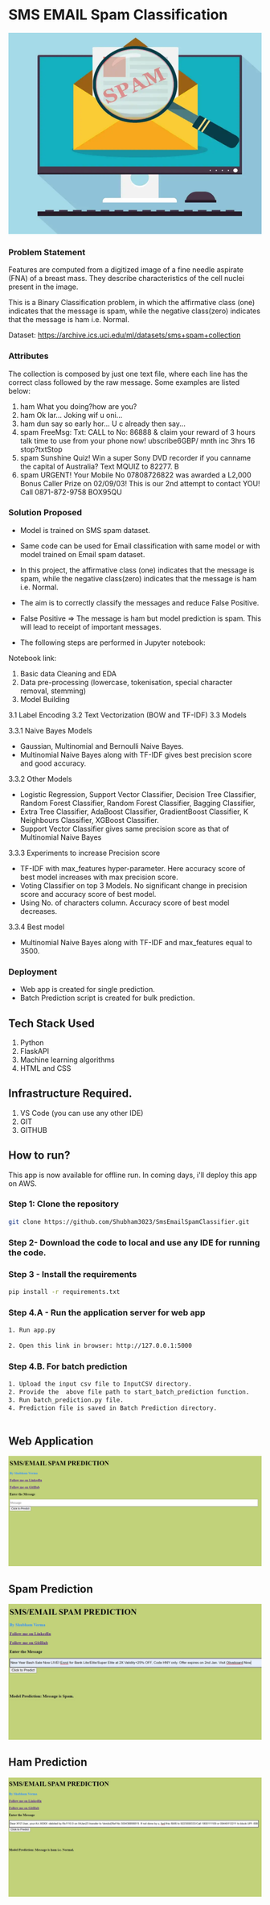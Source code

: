 # SMS EMAIL Spam Classification
<div>
<img src="https://github.com/Shubham3023/SmsEmailSpamClassifier/blob/main/Notebook/image.jpg" width="700" height="400" alt="SMS Spam Classification"/>
</div>


### Problem Statement
Features are computed from a digitized image of a fine needle aspirate (FNA) of a breast mass. They describe characteristics of the cell nuclei present in the image.

This is a Binary Classification problem, in which the affirmative class (one) indicates that the message is spam, while the negative class(zero)
indicates that the message is ham i.e. Normal.

Dataset: https://archive.ics.uci.edu/ml/datasets/sms+spam+collection

### Attributes
The collection is composed by just one text file, where each line has the correct class followed by the raw message. Some examples are listed below:
1. ham What you doing?how are you?
2. ham Ok lar... Joking wif u oni...
3. ham dun say so early hor... U c already then say...
4. spam FreeMsg: Txt: CALL to No: 86888 & claim your reward of 3 hours talk time to use from your phone now! ubscribe6GBP/ mnth inc 3hrs 16 stop?txtStop
5. spam Sunshine Quiz! Win a super Sony DVD recorder if you canname the capital of Australia? Text MQUIZ to 82277. B
6. spam URGENT! Your Mobile No 07808726822 was awarded a L2,000 Bonus Caller Prize on 02/09/03! This is our 2nd attempt to contact YOU! Call 0871-872-9758 BOX95QU

### Solution Proposed 
- Model is trained on SMS spam dataset.
- Same code can be used for Email classification with same model or with model trained on Email spam dataset.
- In this project, the affirmative class (one) indicates that the message is spam, while the negative class(zero)
indicates that the message is ham i.e. Normal.

- The aim is to correctly classify the messages and reduce False Positive.
- False Positive => The message is ham but model prediction is spam. This will lead to receipt of important messages.

- The following steps are performed in Jupyter notebook:

Notebook link: 

1. Basic data Cleaning and EDA
2. Data pre-processing (lowercase, tokenisation, special character removal, stemming)
3. Model Building

3.1 Label Encoding
3.2 Text Vectorization (BOW and TF-IDF)
3.3 Models

3.3.1 Naive Bayes Models 

- Gaussian, Multinomial and Bernoulli Naive Bayes.
- Multinomial Naive Bayes along with TF-IDF gives best precision score and good accuracy.

3.3.2 Other Models

- Logistic Regression, Support Vector Classifier, Decision Tree Classifier, Random Forest Classifier, Random Forest Classifier, Bagging Classifier, 
- Extra Tree Classifier, AdaBoost Classifier, GradientBoost Classifier, K Neighbours Classifier, XGBoost Classifier. 
- Support Vector Classifier gives same precision score as that of Multinomial Naive Bayes

3.3.3 Experiments to increase Precision score
- TF-IDF with max_features hyper-parameter. Here accuracy score of best model increases with max precision score.
- Voting Classifier on top 3 Models. No significant change in precision score and accuracy score of best model.
- Using No. of characters column. Accuracy score of best model decreases.

3.3.4 Best model 
- Multinomial Naive Bayes along with TF-IDF and max_features equal to 3500.


### Deployment
- Web app is created for single prediction.
- Batch Prediction script is created for bulk prediction.


## Tech Stack Used
1. Python 
2. FlaskAPI 
3. Machine learning algorithms
4. HTML and CSS

## Infrastructure Required.
1. VS Code (you can use any other IDE)
2. GIT
3. GITHUB

## How to run?
This app is now available for offline run.
In coming days, i'll deploy this app on AWS.


### Step 1: Clone the repository
```bash
git clone https://github.com/Shubham3023/SmsEmailSpamClassifier.git
```

### Step 2- Download the code to local and use any IDE for running the code.

### Step 3 - Install the requirements
```bash
pip install -r requirements.txt
```


### Step 4.A - Run the application server for web app
```bash
1. Run app.py
```

```bash
2. Open this link in browser: http://127.0.0.1:5000
```

### Step 4.B. For batch prediction
```
1. Upload the input csv file to InputCSV directory.
2. Provide the  above file path to start_batch_prediction function.
3. Run batch_prediction.py file.
4. Prediction file is saved in Batch Prediction directory.


```

## Web Application
<img src="https://github.com/Shubham3023/SmsEmailSpamClassifier/blob/main/Notebook/application.png" alt="Web Application" />

## Spam Prediction
<img src="https://github.com/Shubham3023/SmsEmailSpamClassifier/blob/main/Notebook/Spam%20pred.jpg" alt="Spam Model Prediction" />

## Ham Prediction
<img src="https://github.com/Shubham3023/SmsEmailSpamClassifier/blob/main/Notebook/Ham%20Pred.jpg" alt="Ham Model Prediction" />
